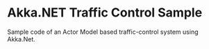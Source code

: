 # Akka.NET Traffic Control Sample
Sample code of an Actor Model based traffic-control system using Akka.Net. 
